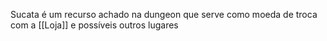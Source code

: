 Sucata é um recurso achado na dungeon que serve como moeda de troca com a [[Loja]] e possíveis outros lugares